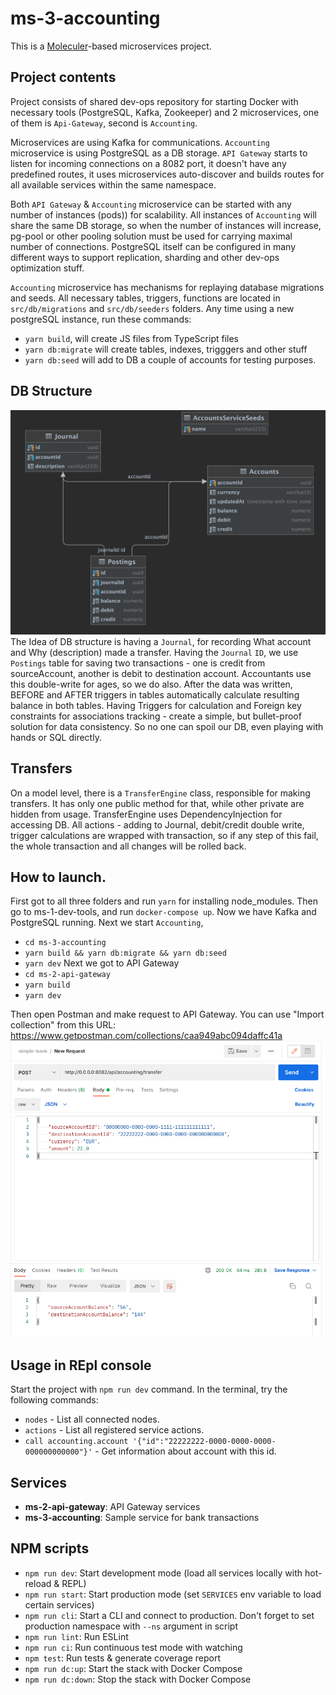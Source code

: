 
# ms-3-accounting
This is a [Moleculer](https://moleculer.services/)-based microservices project. 


## Project contents
Project consists of shared dev-ops repository for starting Docker with necessary tools (PostgreSQL, Kafka, Zookeeper)
and 2 microservices, one of them is `Api-Gateway`, second is `Accounting`. 

Microservices are using Kafka for communications. 
`Accounting` microservice is using PostgreSQL as a DB storage.
`API Gateway` starts to listen for incoming connections on a 8082 port, it doesn't 
have any predefined routes, it uses microservices auto-discover and builds routes for all available services within the same namespace.

Both `API Gateway` & `Accounting` microservice can be started with any number of instances (pods)) for scalability.
All instances of `Accounting` will share the same DB storage, so when the number of instances will increase,
pg-pool or other pooling solution must be used for carrying maximal number of connections.
PostgreSQL itself can be configured in many different ways to support replication, sharding and other dev-ops optimization stuff.

`Accounting` microservice has mechanisms for replaying database migrations and seeds. All necessary tables, triggers, functions are located in `src/db/migrations` and `src/db/seeders` folders.
Any time using a new postgreSQL instance, run these commands:
- `yarn build`, will create JS files from TypeScript files
- `yarn db:migrate` will create tables, indexes, trigggers and other stuff
- `yarn db:seed` will add to DB a couple of accounts for testing purposes.

## DB Structure
![DB Structure](db.jpg)
The Idea of DB structure is having a `Journal`, for recording What account and Why (description) made a transfer. Having the `Journal` `ID`,
we use `Postings` table for saving two transactions - one is credit from sourceAccount, another is debit to destination account.
Accountants use this double-write for ages, so we do also.
After the data was written, BEFORE and AFTER triggers in tables automatically calculate resulting balance in both tables.
Having Triggers for calculation and Foreign key constraints for associations tracking - create a simple, but bullet-proof solution for data consistency. 
So no one can spoil our DB, even playing with hands or SQL directly.

## Transfers
On a model level, there is a `TransferEngine` class, responsible for making transfers. It has only one public method for that, while other private are hidden from usage.
TransferEngine uses DependencyInjection for accessing DB.
All actions - adding to Journal, debit/credit double write, trigger calculations are wrapped with transaction, so if any step of this fail, the whole transaction and all changes will be rolled back.

## How to launch.
First got to all three folders and run `yarn` for installing node_modules.
Then go to ms-1-dev-tools, and run `docker-compose up`.
Now we have Kafka and PostgreSQL running.
Next we start `Accounting`, 
 - `cd ms-3-accounting`
 - `yarn build && yarn db:migrate && yarn db:seed`
 - `yarn dev`
Next we got to API Gateway
 - `cd ms-2-api-gateway`
 - `yarn build`
 - `yarn dev`

Then open Postman and make request to API Gateway. You can use 
"Import collection" from this URL: https://www.getpostman.com/collections/caa949abc094daffc41a
![Postman](postman.png)

## Usage in REpl console
Start the project with `npm run dev` command. 
In the terminal, try the following commands:
- `nodes` - List all connected nodes.
- `actions` - List all registered service actions.
- `call accounting.account '{"id":"22222222-0000-0000-0000-000000000000"}'` - Get information about account with this id.


## Services
- **ms-2-api-gateway**: API Gateway services
- **ms-3-accounting**: Sample service for bank transactions

## NPM scripts

- `npm run dev`: Start development mode (load all services locally with hot-reload & REPL)
- `npm run start`: Start production mode (set `SERVICES` env variable to load certain services)
- `npm run cli`: Start a CLI and connect to production. Don't forget to set production namespace with `--ns` argument in script
- `npm run lint`: Run ESLint
- `npm run ci`: Run continuous test mode with watching
- `npm test`: Run tests & generate coverage report
- `npm run dc:up`: Start the stack with Docker Compose
- `npm run dc:down`: Stop the stack with Docker Compose
